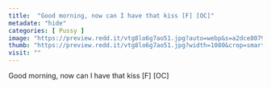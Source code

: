 ```yaml
---
title:  "Good morning, now can I have that kiss [F] [OC]"
metadate: "hide"
categories: [ Pussy ]
image: "https://preview.redd.it/vtg8lo6g7ao51.jpg?auto=webp&s=a2dce807907e6bbb2d5c91d848dcc74026226d75"
thumb: "https://preview.redd.it/vtg8lo6g7ao51.jpg?width=1080&crop=smart&auto=webp&s=7372b5355c927a6f15ae8ee18203ca382a8819f5"
visit: ""
---
```

Good morning, now can I have that kiss [F] [OC]
